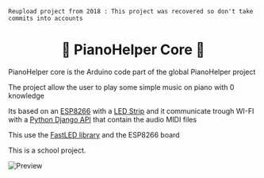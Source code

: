``Reupload project from 2018 : This project was recovered so don't take commits into accounts``

 <h1 align="center">🎹 PianoHelper Core 🎹</h1>


PianoHelper core is the Arduino code part of the global PianoHelper project

The project allow the user to play some simple music on piano with 0 knowledge

Its based on an [ESP8266](https://fr.wikipedia.org/wiki/ESP8266) with a [LED Strip](https://www.conrad.fr/fr/c/bandeaux-led-26449.html) and it communicate trough WI-FI with a [Python Django API](https://github.com/Amealky/PianoHelper-API) that contain the audio MIDI files

This use the [FastLED library](https://github.com/FastLED/FastLED) and the ESP8266 board 

This is a school project.

![Preview](https://i.ibb.co/tCDzY6W/Capture-d-e-cran-2024-01-23-a-22-55-57.png)
